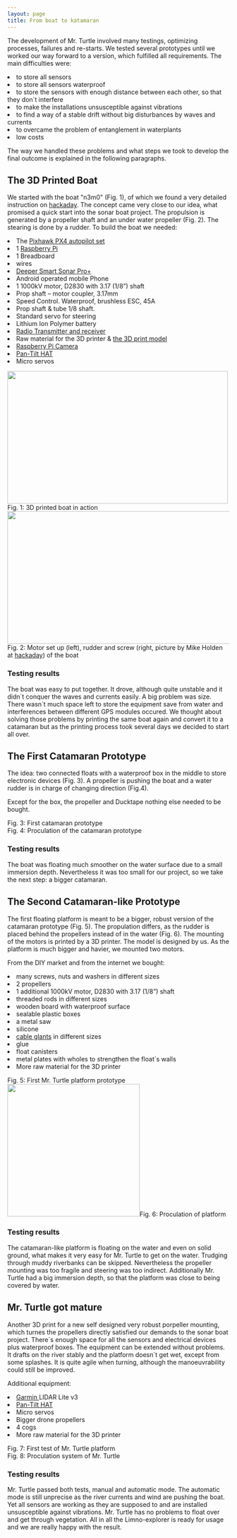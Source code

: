 ```yaml
---
layout: page
title: From boat to katamaran
---
```


<p>The development of Mr. Turtle involved many testings, optimizing processes, failures and re-starts. We tested several prototypes until we worked our way forward to a version, which fulfilled all requirements. The main difficulties were:</p>

<p><li>to store all sensors</li>
<li>to store all sensors waterproof</li>
<li>to store the sensors with enough distance between each other, so that they don´t interfere</li>
<li>to make the installations unsusceptible against vibrations</li>
<li>to find a way of a stable drift without big disturbances by waves and currents</li>
<li>to overcame the problem of entanglement in waterplants</li>
<li>low costs</li></p>

<p>The way we handled these problems and what steps we took to develop the final outcome is explained in the following paragraphs.</p>


<h2>The 3D Printed Boat</h2>

<p>We started with the boat "n3m0" (Fig. 1), of which we found a very detailed instruction on <a href="https://hackaday.io/project/25508-n3m0-the-autonomous-boat">hackaday</a>. The concept came very close to our idea, what promised a quick start into the sonar boat project. The propulsion is generated by a propeller shaft and an under water propeller (Fig. 2). The stearing is done by a rudder.
To build the boat we needed:</p>

<li>The <a href="{{ 'control.html' | absolute_url }}">Pixhawk PX4 autopilot set</a></li>
<li>1 <a href="{{ 'Overview.html' | absolute_url }}">Raspberry Pi</a></li>
<li>1 Breadboard</li>
<li>wires</li>
<li><a href="{{ 'sonarsensor.html' | absolute_url }}">Deeper Smart Sonar Pro+</a></li>
<li>Android operated mobile Phone</li>
<li>1 1000kV motor, D2830 with 3.17 (1/8”) shaft</li>
<li>Prop shaft – motor coupler, 3.17mm</li>
<li>Speed Control. Waterproof, brushless ESC, 45A</li>
<li>Prop shaft & tube 1/8 shaft.</li>
<li>Standard servo for steering</li>
<li>Lithium Ion Polymer battery</li>
<li><a href="{{ 'control.html' | absolute_url }}">Radio Transmitter and receiver</a></li>
<li>Raw material for the 3D printer & <a href="https://hackaday.io/project/25508-n3m0-the-autonomous-boat">the 3D print model</a></li>
<li><a href="{{ 'cam_engl.html' | absolute_url }}">Raspberry Pi Camera</a></li>
<li><a href="{{ 'cam_engl.html' | absolute_url }}">Pan-Tilt HAT</a></li>
<li>Micro servos</li>

<p>
<div class="box alt">
    <div class="row 50% uniform">
        <div class="4u"><span class="image fit"><img style="width: 500px; height: 300px;" src="assets/images/boat3D.jpg" alt="" />Fig. 1: 3D printed boat in action</span></div>
        <div class="4u"><span class="image fit"><img style="width: 700px; height: 300px;" src="assets/images/Drive1Nemo.png" alt="" />Fig. 2: Motor set up (left), rudder and screw (right, picture by Mike Holden at <a href="https://hackaday.io/project/25508-n3m0-the-autonomous-boat">hackaday</a>) of the boat</span></div>
    </div>
</div>
</p>

<h3>Testing results</h3>    

<p>The boat was easy to put together. It drove, although quite unstable and it didn´t conquer the waves and currents easily. A big problem was size. There wasn´t much space left to store the equipment save from water and interferences between different GPS modules occured. 
We thought about solving those problems by printing the same boat again and convert it to a catamaran but as the printing process took several days we decided to start all over.</p>


<h2>The First Catamaran Prototype</h2>

<p>The idea: two connected floats with a waterproof box in the middle to store electronic devices (Fig. 3). A propeller is pushing the boat and a water rudder is in charge of changing direction (Fig.4).</p> <p> Except for the box, the propeller and Ducktape nothing else needed to be bought.</p>

<div class="box alt">
    <div class="row 50% uniform">
        <div class="4u"><span class="image fit"><img src="assets/images/Simon_katamaran.jpg" alt="" />Fig. 3: First catamaran prototype</span></div>
        <div class="4u"><span class="image fit"><img src="assets/images/DriveS.jpg" alt="" />Fig. 4: Proculation of the catamaran prototype</span></div>
    </div>
</div>

<h3>Testing results</h3>
<p> The boat was floating much smoother on the water surface due to a small immersion depth. Nevertheless it was too small for our project, so we take the next step: a bigger catamaran.</p>

<h2>The Second Catamaran-like Prototype</h2>

<p>The first floating platform is meant to be a bigger, robust version of the catamaran prototype (Fig. 5). The propulation differs, as the rudder is placed behind the propellers instead of in the water (Fig. 6). The mounting of the motors is printed by a 3D printer. The model is designed by us. As the platform is much bigger and havier, we mounted two motors.</p> 
<p>From the DIY market and from the internet we bought:</p>

<p><li>many screws, nuts and washers in different sizes</li>
<li>2 propellers</li>
<li>1 additional 1000kV motor, D2830 with 3.17 (1/8”) shaft</li>
<li>threaded rods in different sizes</li>
<li>wooden board with waterproof surface</li>
<li>sealable plastic boxes</li>
<li>a metal saw</li>
<li>silicone</li>
<li><a href="https://www.amazon.de/HSeaMall-Kabelverschraubung-Kabelsteckverbinder-Kabelverschraubungen-Kunststoffdr%C3%BCsen/dp/B0779BKYP3/ref=sr_1_1?ie=UTF8&qid=1550751466&sr=8-1&keywords=wasserdichte+kabeldurchfuehrung">cable glants</a> in different sizes</li>
<li>glue</li>
<li>float canisters</li>
<li>metal plates with wholes to strengthen the float´s walls</li>
<li>More raw material for the 3D printer</li></p>

<div class="box alt">
				<div class="row 50% uniform">
					<div class="4u"><span class="image fit"><img src="assets/images/turtle1.jpg" alt="" />Fig. 5: First Mr. Turtle platform prototype</span></div>
					<div class="4u"><span class="image fit"><img style="width: 300px; height: 300px;" src="assets/images/Drive23.jpg" alt="" />Fig. 6: Proculation of platform</span></div>
                </div>
</div>

<h3>Testing results</h3>
<p>The catamaran-like platform is floating on the water and even on solid ground, what makes it very easy for Mr. Turtle to get on the water. Trudging through muddy riverbanks can be skipped. Nevertheless the propeller mounting was too fragile and steering was too indirect. Additionally Mr. Turtle had a big immersion depth, so that the platform was close to being covered by water. </p>
    
<h2>Mr. Turtle got mature</h2>

Another 3D print for a new self designed very robust porpeller mounting, which turnes the propellers directly satisfied our demands to the sonar boat project. There´s enough space for all the sensors and electrical devices plus waterproof boxes. The equipment can be extended without problems. It drafts on the river stably and the platform doesn´t get wet, except from some splashes. It is quite agile when turning, although the manoeuvrability could still be improved.

Additional equipment:

<p><li><a href="https://buy.garmin.com/de-DE/DE/p/557294">Garmin </a>LIDAR Lite v3</li>
<li><a href="{{ 'cam_engl.html' | absolute_url }}">Pan-Tilt HAT</a></li>
<li>Micro servos</li>
<li>Bigger drone propellers</li>
<li>4 cogs</li>
<li>More raw material for the 3D printer</li></p>

<div class="box alt">
				<div class="row 50% uniform">
					<div class="4u"><span class="image fit"><img src="assets/images/turtle2.jpg" alt="" />Fig. 7: First test of Mr. Turtle platform</span></div>
					<div class="4u"><span class="image fit"><img src="assets/images/RotorAerial2.JPG" alt="" />Fig. 8: Proculation system of Mr. Turtle</span></div>
                </div>
</div>

<h3>Testing results</h3>
<p>Mr. Turtle passed both tests, manual and automatic mode. The automatic mode is still unprecise as the river currents and wind are pushing the boat. Yet all sensors are working as they are supposed to and are installed unsusceptible against vibrations. Mr. Turtle has no problems to float over and get through vegetation. All in all the Limno-explorer is ready for usage and we are really happy with the result.</p>
